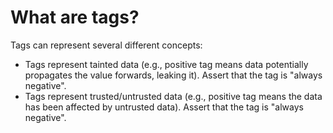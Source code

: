 # What are tags?

Tags can represent several different concepts:

* Tags represent tainted data (e.g., positive tag means data potentially propagates the value forwards, leaking it). Assert that the tag is "always negative".
* Tags represent trusted/untrusted data (e.g., positive tag means the data has been affected by untrusted data). Assert that the tag is "always negative".
